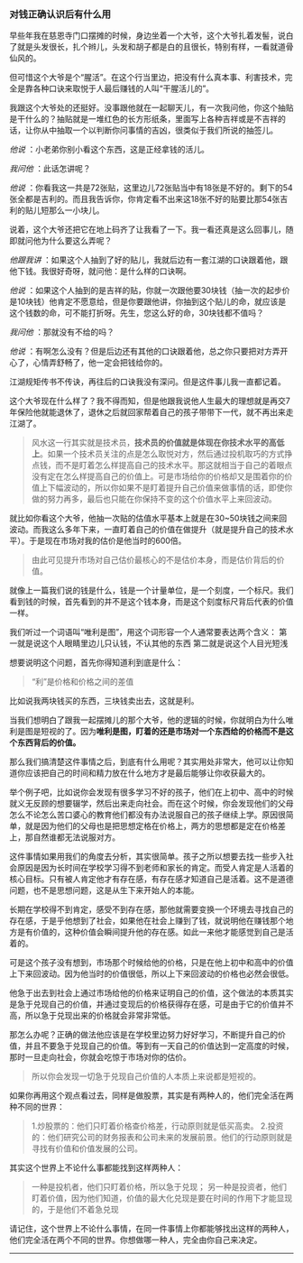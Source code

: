 ### 对钱正确认识后有什么用

早些年我在慈恩寺门口摆摊的时候，身边坐着一个大爷，这个大爷扎着发髻，说白了就是头发很长，扎个辫儿，头发和胡子都是白的且很长，特别有样，一看就道骨仙风的。

但可惜这个大爷是个“腥活”。在这个行当里边，把没有什么真本事、利害技术，完全是靠各种口诀来取悦于人最后赚钱的人叫“干腥活儿的”。

我跟这个大爷处的还挺好。没事跟他就在一起聊天儿，有一次我问他，你这个抽贴是干什么的？抽贴就是一堆红色的长方形纸条，里面写上各种吉祥或是不吉祥的话，让你从中抽取一个以判断你问事情的吉凶，很类似于我们所说的抽签儿。

*他说* ：小老弟你别小看这个东西，这是正经拿钱的活儿。

*我问他* ：此话怎讲呢？

*他说* ：你看我这一共是72张贴，这里边儿72张贴当中有18张是不好的。剩下的54张全都是吉利的。而且我告诉你，你肯定看不出来这18张不好的贴要比那54张吉利的贴儿短那么一小块儿。

说着，这个大爷还把它在地上码齐了让我看了一下。我一看还真是这么回事儿，随即就问他为什么要这么弄呢？

*他跟我讲* ：如果这个人抽到了好的贴儿，我就后边有一套江湖的口诀跟着他，跟他下钱。我很好奇呀，就问他：是什么样的口诀啊。

*他说* ：如果这个人抽到的是吉祥的贴，你就一次跟他要30块钱（抽一次的起步价是10块钱）他肯定不愿意给，但是你要跟他讲，你抽到这个贴儿的命，就应该是这个钱数的命，可不能打折呀。先生，您这么好的命，30块钱都不值吗？

*我问他* ：那就没有不给的吗？

*他说* ：有啊怎么没有？但是后边还有其他的口诀跟着他，总之你只要把对方弄开心了，心情弄舒畅了，他一定会把钱给你的。

江湖规矩传书不传诀，再往后的口诀我没有深问。但是这件事儿我一直都记着。

这个大爷现在什么样了？我不得而知，但是他跟我说他人生最大的理想就是再交7年保险他就能退休了，退休之后就回家帮着自己的孩子带带下一代，就不再出来走江湖了。

>风水这一行其实就是技术员，**技术员的价值就是体现在你技术水平的高低上**。如果一个技术员关注的点是怎么取悦对方，然后通过投机取巧的方式挣点钱，而不是盯着怎么样提高自己的技术水平。那这就相当于自己的着眼点没有定在怎么样提高自己的价值上。可是市场给你的价格却又是围着你的价值上下幅波动的，所以你如果不是盯着提升自己价值来做事情的话，即使你做的努力再多，最后也只能在你保持不变的这个价值水平上来回波动。

就比如你看这个大爷，他抽一次贴的估值水平基本上就是在30~50块钱之间来回波动。而我这么多年下来，一直盯着自己的价值在做提升（就是提升自己的技术水平）。于是现在市场对我的估价是他当时的600倍。

>由此可见提升市场对自己估价最核心的不是估价本身，而是估价背后的价值。

就像上一篇我们说的钱是什么，钱是一个计量单位，是一个刻度，一个标尺。我们看到钱的时候，首先看到的并不是这个钱本身，而是这个刻度标尺背后代表的价值一样。

我们听过一个词语叫“唯利是图”，用这个词形容一个人通常要表达两个含义：
第一就是说这个人眼睛里边儿只认钱，不认其他的东西
第二就是说这个人目光短浅

想要说明这个问题，首先你得知道利到底是什么：
>“利”是价格和价格之间的差值

比如说我两块钱买的东西，三块钱卖出去，这就是利。

当我们想明白了跟我一起摆摊儿的那个大爷，他的逻辑的时候，你就明白为什么唯利是图是短视的了。因为**唯利是图，盯着的还是市场对一个东西给的价格而不是这个东西背后的价值。**

那么我们搞清楚这件事情之后，到底有什么用呢？其实用处非常大，他可以让你知道你应该把自己的时间和精力放在什么地方才是最后能够让你收获最大的。

举个例子吧，比如说你会发现有很多学习不好的孩子，他们在上初中、高中的时候就义无反顾的想要辍学，然后出来走向社会。而在这个时候，你会发现他们的父母怎么不论怎么苦口婆心的教育他们都没有办法说服自己的孩子继续上学。原因很简单，就是因为他们的父母也是把思想定格在价格上，两方的思想都是定在价格差上，那自然谁都无法说服对方。

这件事情如果用我们的角度去分析，其实很简单。孩子之所以想要去找一些步入社会原因是因为长时间在学校学习得不到老师和家长的肯定。而受人肯定是人活着的核心目标。只有被人肯定他才有存在感，有存在感才知道自己是活着。这不是道德问题，也不是思想问题，这是从生下来开始人的本能。

长期在学校得不到肯定，感受不到存在感，那他就需要变换一个环境去寻找自己的存在感，于是乎他想到了社会，如果他在社会上赚到了钱，就说明他在赚钱那个地方是有价值的，这种价值会瞬间提升他的存在感。如此一来他才能感觉到自己是活着的。

可是这个孩子没有想到，市场那个时候给他的价格，只是在他上初中和高中的价值上下来回波动。因为他当时的价值很低，所以上下来回波动的价格也必然会很低。

他急于出去到社会上通过市场给他的价格来证明自己的价值，这个做法的本质其实是急于兑现自己的价值，并通过变现后的价格获得存在感，可是由于它的价值并不高，所以急于兑现出来的价格就会非常非常低。

那怎么办呢？正确的做法他应该是在学校里边努力好好学习，不断提升自己的价值，并且不要急于兑现自己的价值。等到有一天自己的价值达到一定高度的时候，那时一旦走向社会，你就会吃惊于市场对你的估价。

>所以你会发现一切急于兑现自己价值的人本质上来说都是短视的。

如果你再用这个观点看过去，同样是做股票，其实是有两种人的，他们完全活在两种不同的世界：
>1.炒股票的：他们只盯着价格查价格差，行动原则就是低买高卖。
>2.投资的：他们研究公司的财务报表和公司未来的发展前景。他们的行动原则就是寻找有价值和价值发展的公司。

其实这个世界上不论什么事都能找到这样两种人：
>一种是投机者，他们只盯着价格，所以急于兑现；
>另一种是投资者，他们盯着价值，因为他们知道，价值的最大化兑现是要在时间的作用下才能显现的，于是他们不着急兑现



请记住，这个世界上不论什么事情，在同一件事情上你都能够找出这样的两种人，他们完全活在两个不同的世界。你想做哪一种人，完全由你自己来决定。



---------
